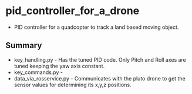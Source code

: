 # pid_controller_for_a_drone

* PID controller for a quadcopter to track a land based moving object.

## Summary

* key_handling.py - Has the tuned PID code. Only Pitch and Roll axes are tuned keeping the yaw axis constant. 
* key_commands.py - 
* data_via_rosservice.py - Communicates with the pluto drone to get the sensor values for determining its x,y,z positions.
